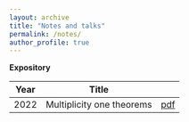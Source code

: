 ```yaml
---
layout: archive
title: "Notes and talks"
permalink: /notes/
author_profile: true
---
```


**Expository**

| Year             | Title                      |                                             |
| -----------------| ---------------------------|-------------------------------------------- |
| 2022             | Multiplicity one theorems  | [pdf](https://aniruddhasudarshan.github.io/files/Multiplicity_one_theorems.pdf)  |
